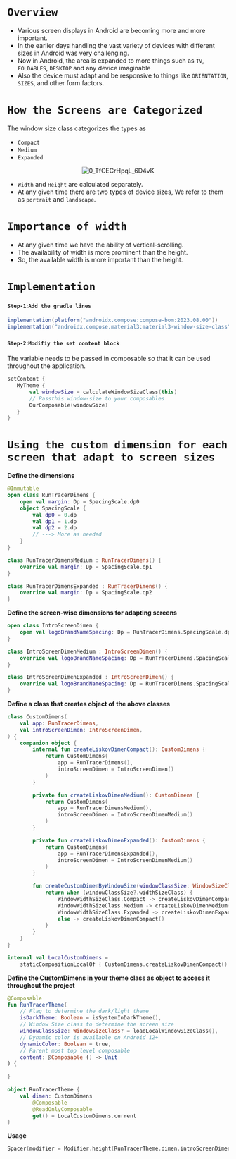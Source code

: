 # `Overview`
* Various screen displays in Android are becoming more and more important.
* In the earlier days handling the vast variety of devices with different sizes in Android was very challenging.
* Now in Android, the area is expanded to more things such as `TV`, `FOLDABLES`, `DESKTOP` and any device imaginable
* Also the device must adapt and be responsive to things like `ORIENTATION`, `SIZES`, and other form factors.

# `How the Screens are Categorized`
The window size class categorizes the types as
* `Compact`
* `Medium`
* `Expanded`

<div align="center">

![0_TfCECrHpqL_6D4vK](https://github.com/devrath/ComposeAlchemy/assets/1456191/3720f2fc-39c9-4701-8cb9-8d67c075ef24)

</div>

* `Width` and `Height` are calculated separately.
* At any given time there are two types of device sizes, We refer to them as `portrait` and `landscape`.

# `Importance of width`
* At any given time we have the ability of vertical-scrolling.
* The availability of width is more prominent than the height.
* So, the available width is more important than the height.

# `Implementation`

#### `Step-1`:`Add the gradle lines`
```gradle
implementation(platform("androidx.compose:compose-bom:2023.08.00"))
implementation("androidx.compose.material3:material3-window-size-class")
```
#### `Step-2`:`Modifiy the set content block`
The variable needs to be passed in composable so that it can be used throughout the application.
```kotlin
setContent {
   MyTheme {
       val windowSize = calculateWindowSizeClass(this)
       // Passthis window-size to your composables
       OurComposable(windowSize)
   }
}     
```
# `Using the custom dimension for each screen that adapt to screen sizes`

**Define the dimensions**
```kotlin
@Immutable
open class RunTracerDimens {
    open val margin: Dp = SpacingScale.dp0
    object SpacingScale {
        val dp0 = 0.dp
        val dp1 = 1.dp
        val dp2 = 2.dp
        // ---> More as needed
    }
}

class RunTracerDimensMedium : RunTracerDimens() {
    override val margin: Dp = SpacingScale.dp1
}

class RunTracerDimensExpanded : RunTracerDimens() {
    override val margin: Dp = SpacingScale.dp2
}
``` 
**Define the screen-wise dimensions for adapting screens**
```kotlin
open class IntroScreenDimen {
    open val logoBrandNameSpacing: Dp = RunTracerDimens.SpacingScale.dp12
}

class IntroScreenDimenMedium : IntroScreenDimen() {
    override val logoBrandNameSpacing: Dp = RunTracerDimens.SpacingScale.dp14
}

class IntroScreenDimenExpanded : IntroScreenDimen() {
    override val logoBrandNameSpacing: Dp = RunTracerDimens.SpacingScale.dp16
}
```
**Define a class that creates object of the above classes**
```kotlin
class CustomDimens(
    val app: RunTracerDimens,
    val introScreenDimen: IntroScreenDimen,
) {
    companion object {
        internal fun createLiskovDimenCompact(): CustomDimens {
            return CustomDimens(
                app = RunTracerDimens(),
                introScreenDimen = IntroScreenDimen()
            )
        }

        private fun createLiskovDimenMedium(): CustomDimens {
            return CustomDimens(
                app = RunTracerDimensMedium(),
                introScreenDimen = IntroScreenDimenMedium()
            )
        }

        private fun createLiskovDimenExpanded(): CustomDimens {
            return CustomDimens(
                app = RunTracerDimensExpanded(),
                introScreenDimen = IntroScreenDimenMedium()
            )
        }

        fun createCustomDimenByWindowSize(windowClassSize: WindowSizeClass?): CustomDimens {
            return when (windowClassSize?.widthSizeClass) {
                WindowWidthSizeClass.Compact -> createLiskovDimenCompact()
                WindowWidthSizeClass.Medium -> createLiskovDimenMedium()
                WindowWidthSizeClass.Expanded -> createLiskovDimenExpanded()
                else -> createLiskovDimenCompact()
            }
        }
    }
}

internal val LocalCustomDimens =
    staticCompositionLocalOf { CustomDimens.createLiskovDimenCompact() }
```
**Define the CustomDimens in your theme class as object to access it throughout the project**
```kotlin
@Composable
fun RunTracerTheme(
    // Flag to determine the dark/light theme
    isDarkTheme: Boolean = isSystemInDarkTheme(),
    // Window Size class to determine the screen size
    windowClassSize: WindowSizeClass? = loadLocalWindowSizeClass(),
    // Dynamic color is available on Android 12+
    dynamicColor: Boolean = true,
    // Parent most top level composable
    content: @Composable () -> Unit
) {
   
}

object RunTracerTheme {
    val dimen: CustomDimens
        @Composable
        @ReadOnlyComposable
        get() = LocalCustomDimens.current
}
```
**Usage**
```kotlin
Spacer(modifier = Modifier.height(RunTracerTheme.dimen.introScreenDimen.logoBrandNameSpacing))
```